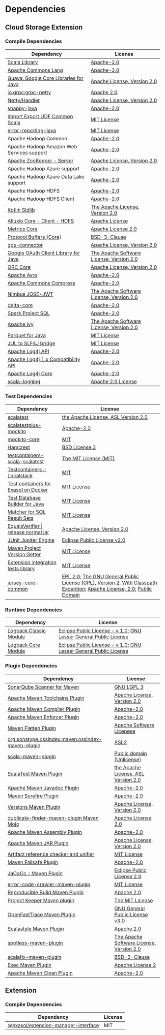 <!-- @formatter:off -->
# Dependencies

## Cloud Storage Extension

### Compile Dependencies

| Dependency                                 | License                                       |
| ------------------------------------------ | --------------------------------------------- |
| [Scala Library][0]                         | [Apache-2.0][1]                               |
| [Apache Commons Lang][2]                   | [Apache-2.0][3]                               |
| [Guava: Google Core Libraries for Java][4] | [Apache License, Version 2.0][5]              |
| [io.grpc:grpc-netty][6]                    | [Apache 2.0][7]                               |
| [Netty/Handler][8]                         | [Apache License, Version 2.0][1]              |
| [snappy-java][9]                           | [Apache-2.0][10]                              |
| [Import Export UDF Common Scala][11]       | [MIT License][12]                             |
| [error-reporting-java][13]                 | [MIT License][14]                             |
| Apache Hadoop Common                       | [Apache-2.0][3]                               |
| Apache Hadoop Amazon Web Services support  | [Apache-2.0][3]                               |
| [Apache ZooKeeper - Server][15]            | [Apache License, Version 2.0][3]              |
| Apache Hadoop Azure support                | [Apache-2.0][3]                               |
| Apache Hadoop Azure Data Lake support      | [Apache-2.0][3]                               |
| Apache Hadoop HDFS                         | [Apache-2.0][3]                               |
| Apache Hadoop HDFS Client                  | [Apache-2.0][3]                               |
| [Kotlin Stdlib][16]                        | [The Apache License, Version 2.0][5]          |
| [Alluxio Core - Client - HDFS][17]         | [Apache License][18]                          |
| [Metrics Core][19]                         | [Apache License 2.0][10]                      |
| [Protocol Buffers [Core]][20]              | [BSD-3-Clause][21]                            |
| [gcs-connector][22]                        | [Apache License, Version 2.0][3]              |
| [Google OAuth Client Library for Java][23] | [The Apache Software License, Version 2.0][3] |
| [ORC Core][24]                             | [Apache License, Version 2.0][3]              |
| [Apache Avro][25]                          | [Apache-2.0][3]                               |
| [Apache Commons Compress][26]              | [Apache-2.0][3]                               |
| [Nimbus JOSE+JWT][27]                      | [The Apache Software License, Version 2.0][3] |
| [delta-core][28]                           | [Apache-2.0][29]                              |
| [Spark Project SQL][30]                    | [Apache-2.0][31]                              |
| [Apache Ivy][32]                           | [The Apache Software License, Version 2.0][5] |
| [Parquet for Java][33]                     | [MIT License][34]                             |
| [JUL to SLF4J bridge][35]                  | [MIT License][36]                             |
| [Apache Log4j API][37]                     | [Apache-2.0][3]                               |
| [Apache Log4j 1.x Compatibility API][38]   | [Apache-2.0][3]                               |
| [Apache Log4j Core][39]                    | [Apache-2.0][3]                               |
| [scala-logging][40]                        | [Apache 2.0 License][31]                      |

### Test Dependencies

| Dependency                                 | License                                                                                                                                        |
| ------------------------------------------ | ---------------------------------------------------------------------------------------------------------------------------------------------- |
| [scalatest][41]                            | [the Apache License, ASL Version 2.0][29]                                                                                                      |
| [scalatestplus-mockito][42]                | [Apache-2.0][29]                                                                                                                               |
| [mockito-core][43]                         | [MIT][44]                                                                                                                                      |
| [Hamcrest][45]                             | [BSD License 3][46]                                                                                                                            |
| [testcontainers-scala-scalatest][47]       | [The MIT License (MIT)][44]                                                                                                                    |
| [Testcontainers :: Localstack][48]         | [MIT][49]                                                                                                                                      |
| [Test containers for Exasol on Docker][50] | [MIT License][51]                                                                                                                              |
| [Test Database Builder for Java][52]       | [MIT License][53]                                                                                                                              |
| [Matcher for SQL Result Sets][54]          | [MIT License][55]                                                                                                                              |
| [EqualsVerifier \| release normal jar][56] | [Apache License, Version 2.0][3]                                                                                                               |
| [JUnit Jupiter Engine][57]                 | [Eclipse Public License v2.0][58]                                                                                                              |
| [Maven Project Version Getter][59]         | [MIT License][60]                                                                                                                              |
| [Extension integration tests library][61]  | [MIT License][62]                                                                                                                              |
| [jersey-core-common][63]                   | [EPL 2.0][64]; [The GNU General Public License (GPL), Version 2, With Classpath Exception][65]; [Apache License, 2.0][31]; [Public Domain][66] |

### Runtime Dependencies

| Dependency                   | License                                                                       |
| ---------------------------- | ----------------------------------------------------------------------------- |
| [Logback Classic Module][67] | [Eclipse Public License - v 1.0][68]; [GNU Lesser General Public License][69] |
| [Logback Core Module][70]    | [Eclipse Public License - v 1.0][68]; [GNU Lesser General Public License][69] |

### Plugin Dependencies

| Dependency                                              | License                                       |
| ------------------------------------------------------- | --------------------------------------------- |
| [SonarQube Scanner for Maven][71]                       | [GNU LGPL 3][72]                              |
| [Apache Maven Toolchains Plugin][73]                    | [Apache License, Version 2.0][3]              |
| [Apache Maven Compiler Plugin][74]                      | [Apache-2.0][3]                               |
| [Apache Maven Enforcer Plugin][75]                      | [Apache-2.0][3]                               |
| [Maven Flatten Plugin][76]                              | [Apache Software Licenese][3]                 |
| [org.sonatype.ossindex.maven:ossindex-maven-plugin][77] | [ASL2][5]                                     |
| [scala-maven-plugin][78]                                | [Public domain (Unlicense)][79]               |
| [ScalaTest Maven Plugin][80]                            | [the Apache License, ASL Version 2.0][29]     |
| [Apache Maven Javadoc Plugin][81]                       | [Apache-2.0][3]                               |
| [Maven Surefire Plugin][82]                             | [Apache-2.0][3]                               |
| [Versions Maven Plugin][83]                             | [Apache License, Version 2.0][3]              |
| [duplicate-finder-maven-plugin Maven Mojo][84]          | [Apache License 2.0][31]                      |
| [Apache Maven Assembly Plugin][85]                      | [Apache-2.0][3]                               |
| [Apache Maven JAR Plugin][86]                           | [Apache License, Version 2.0][3]              |
| [Artifact reference checker and unifier][87]            | [MIT License][88]                             |
| [Maven Failsafe Plugin][89]                             | [Apache-2.0][3]                               |
| [JaCoCo :: Maven Plugin][90]                            | [Eclipse Public License 2.0][91]              |
| [error-code-crawler-maven-plugin][92]                   | [MIT License][93]                             |
| [Reproducible Build Maven Plugin][94]                   | [Apache 2.0][5]                               |
| [Project Keeper Maven plugin][95]                       | [The MIT License][96]                         |
| [OpenFastTrace Maven Plugin][97]                        | [GNU General Public License v3.0][98]         |
| [Scalastyle Maven Plugin][99]                           | [Apache 2.0][31]                              |
| [spotless-maven-plugin][100]                            | [The Apache Software License, Version 2.0][3] |
| [scalafix-maven-plugin][101]                            | [BSD-3-Clause][21]                            |
| [Exec Maven Plugin][102]                                | [Apache License 2][3]                         |
| [Apache Maven Clean Plugin][103]                        | [Apache-2.0][3]                               |

## Extension

### Compile Dependencies

| Dependency                                 | License |
| ------------------------------------------ | ------- |
| [@exasol/extension-manager-interface][104] | MIT     |

[0]: https://www.scala-lang.org/
[1]: https://www.apache.org/licenses/LICENSE-2.0
[2]: https://commons.apache.org/proper/commons-lang/
[3]: https://www.apache.org/licenses/LICENSE-2.0.txt
[4]: https://github.com/google/guava
[5]: http://www.apache.org/licenses/LICENSE-2.0.txt
[6]: https://github.com/grpc/grpc-java
[7]: https://opensource.org/licenses/Apache-2.0
[8]: https://netty.io/netty-handler/
[9]: https://github.com/xerial/snappy-java
[10]: https://www.apache.org/licenses/LICENSE-2.0.html
[11]: https://github.com/exasol/import-export-udf-common-scala/
[12]: https://github.com/exasol/import-export-udf-common-scala/blob/main/LICENSE
[13]: https://github.com/exasol/error-reporting-java/
[14]: https://github.com/exasol/error-reporting-java/blob/main/LICENSE
[15]: http://zookeeper.apache.org/zookeeper
[16]: https://kotlinlang.org/
[17]: https://www.alluxio.io/alluxio-dora/alluxio-core/alluxio-core-client/alluxio-core-client-hdfs/
[18]: https://github.com/alluxio/alluxio/blob/master/LICENSE
[19]: https://metrics.dropwizard.io/metrics-core
[20]: https://developers.google.com/protocol-buffers/protobuf-java/
[21]: https://opensource.org/licenses/BSD-3-Clause
[22]: https://github.com/GoogleCloudDataproc/hadoop-connectors/gcs-connector
[23]: https://github.com/googleapis/google-oauth-java-client/google-oauth-client
[24]: https://orc.apache.org/orc-core
[25]: https://avro.apache.org
[26]: https://commons.apache.org/proper/commons-compress/
[27]: https://bitbucket.org/connect2id/nimbus-jose-jwt
[28]: https://delta.io/
[29]: http://www.apache.org/licenses/LICENSE-2.0
[30]: https://spark.apache.org/
[31]: http://www.apache.org/licenses/LICENSE-2.0.html
[32]: http://ant.apache.org/ivy/
[33]: https://github.com/exasol/parquet-io-java/
[34]: https://github.com/exasol/parquet-io-java/blob/main/LICENSE
[35]: http://www.slf4j.org
[36]: http://www.opensource.org/licenses/mit-license.php
[37]: https://logging.apache.org/log4j/2.x/log4j/log4j-api/
[38]: https://logging.apache.org/log4j/2.x/log4j/log4j-1.2-api/
[39]: https://logging.apache.org/log4j/2.x/log4j/log4j-core/
[40]: https://github.com/lightbend/scala-logging
[41]: http://www.scalatest.org
[42]: https://github.com/scalatest/scalatestplus-mockito
[43]: https://github.com/mockito/mockito
[44]: https://opensource.org/licenses/MIT
[45]: http://hamcrest.org/JavaHamcrest/
[46]: http://opensource.org/licenses/BSD-3-Clause
[47]: https://github.com/testcontainers/testcontainers-scala
[48]: https://java.testcontainers.org
[49]: http://opensource.org/licenses/MIT
[50]: https://github.com/exasol/exasol-testcontainers/
[51]: https://github.com/exasol/exasol-testcontainers/blob/main/LICENSE
[52]: https://github.com/exasol/test-db-builder-java/
[53]: https://github.com/exasol/test-db-builder-java/blob/main/LICENSE
[54]: https://github.com/exasol/hamcrest-resultset-matcher/
[55]: https://github.com/exasol/hamcrest-resultset-matcher/blob/main/LICENSE
[56]: https://www.jqno.nl/equalsverifier
[57]: https://junit.org/junit5/
[58]: https://www.eclipse.org/legal/epl-v20.html
[59]: https://github.com/exasol/maven-project-version-getter/
[60]: https://github.com/exasol/maven-project-version-getter/blob/main/LICENSE
[61]: https://github.com/exasol/extension-manager/
[62]: https://github.com/exasol/extension-manager/blob/main/LICENSE
[63]: https://projects.eclipse.org/projects/ee4j.jersey/jersey-common
[64]: http://www.eclipse.org/legal/epl-2.0
[65]: https://www.gnu.org/software/classpath/license.html
[66]: https://creativecommons.org/publicdomain/zero/1.0/
[67]: http://logback.qos.ch/logback-classic
[68]: http://www.eclipse.org/legal/epl-v10.html
[69]: http://www.gnu.org/licenses/old-licenses/lgpl-2.1.html
[70]: http://logback.qos.ch/logback-core
[71]: http://sonarsource.github.io/sonar-scanner-maven/
[72]: http://www.gnu.org/licenses/lgpl.txt
[73]: https://maven.apache.org/plugins/maven-toolchains-plugin/
[74]: https://maven.apache.org/plugins/maven-compiler-plugin/
[75]: https://maven.apache.org/enforcer/maven-enforcer-plugin/
[76]: https://www.mojohaus.org/flatten-maven-plugin/
[77]: https://sonatype.github.io/ossindex-maven/maven-plugin/
[78]: http://github.com/davidB/scala-maven-plugin
[79]: http://unlicense.org/
[80]: https://www.scalatest.org/user_guide/using_the_scalatest_maven_plugin
[81]: https://maven.apache.org/plugins/maven-javadoc-plugin/
[82]: https://maven.apache.org/surefire/maven-surefire-plugin/
[83]: https://www.mojohaus.org/versions/versions-maven-plugin/
[84]: https://basepom.github.io/duplicate-finder-maven-plugin
[85]: https://maven.apache.org/plugins/maven-assembly-plugin/
[86]: https://maven.apache.org/plugins/maven-jar-plugin/
[87]: https://github.com/exasol/artifact-reference-checker-maven-plugin/
[88]: https://github.com/exasol/artifact-reference-checker-maven-plugin/blob/main/LICENSE
[89]: https://maven.apache.org/surefire/maven-failsafe-plugin/
[90]: https://www.jacoco.org/jacoco/trunk/doc/maven.html
[91]: https://www.eclipse.org/legal/epl-2.0/
[92]: https://github.com/exasol/error-code-crawler-maven-plugin/
[93]: https://github.com/exasol/error-code-crawler-maven-plugin/blob/main/LICENSE
[94]: http://zlika.github.io/reproducible-build-maven-plugin
[95]: https://github.com/exasol/project-keeper/
[96]: https://github.com/exasol/project-keeper/blob/main/LICENSE
[97]: https://github.com/itsallcode/openfasttrace-maven-plugin
[98]: https://www.gnu.org/licenses/gpl-3.0.html
[99]: http://www.scalastyle.org
[100]: https://github.com/diffplug/spotless
[101]: https://github.com/evis/scalafix-maven-plugin
[102]: https://www.mojohaus.org/exec-maven-plugin
[103]: https://maven.apache.org/plugins/maven-clean-plugin/
[104]: https://registry.npmjs.org/@exasol/extension-manager-interface/-/extension-manager-interface-0.4.1.tgz
